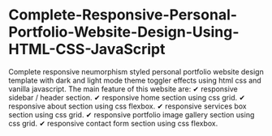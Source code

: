 # Complete-Responsive-Personal-Portfolio-Website-Design-Using-HTML-CSS-JavaScript
Complete responsive neumorphism styled personal portfolio website design template with dark and light mode theme toggler effects using html css and vanilla javascript.  The main feature of this website are: ✔ responsive sidebar / header section. ✔ responsive home section using css grid. ✔ responsive about section using css flexbox. ✔ responsive services box section using css grid. ✔ responsive portfolio image gallery section using css grid. ✔ responsive contact form section using css flexbox.
